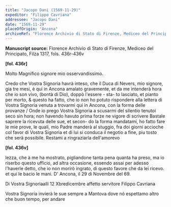 ```yaml
---
title: "Jacopo Dani (1569-11-29)"
expeditor: "Filippo Cavriana"
addressee: "Jacopo Dani"
date: "1569-11-29"
placeOfOrigin: "Ancona"
archiveRef: "Florence Archivio di Stato di Firenze, Mediceo del Principato, Filza 1317, fols. 436r-436v"
---
```


**Manuscript source:** Florence Archivio di Stato di Firenze, Mediceo del Principato, Filza 1317, fols. 436r-436v

**[fol. 436r]**

Molto Magnifico signore  mio osservandissimo.

Credo che Vostra Signoria  havrà inteso, che il Duca di Nevers, mio signore, gia tre mesi, è qui in Ancona
amalato gravemente, et da me intenderà hora 
che io son vivo, (bontà di Dio), doppò l'essere -
sta-
to lasciato, et pianto per morto, & questo ha 
fatto, che io non ho potuto rispondere alla lettera 
di Vostra Signoria  venuta a trovarmi qui in Ancona, con 
la forma delle provanze / Onde io prego Vostra Signoria  a 
scusarmi del silentio tenutoi seco sin hora; non 
havendo havuto prima forze ne vigore di scrivere 
Bastale saprere la ricevuta delle sue, et secon-
do la forma mandatami, ho fatto fare le mie 
prove, le quali, mio Padre  manderà al stuggio, fra 
doi giorni accioche col favor di Vostra Signoria  et di lui 
si conduca il negotio a fine, piu tosto che serà 
possibile. Restami a ringraziarla dell'amorevo


**[fol. 436v]**

lezza, che à me ha mostrato, pigliandone tanta pena 
quanta ha preso, ma io riserbo questo ufficio, ad 
altra occasione, essendo assai per adesso l'haverle 
detto, che io non morirò ingrato, di questo favore 
che da lei ricevo. et qui le bacio le mani. D' 
Ancona, il 29 di Novembre del 69.

Di Vostra  Signoriaalli 12 Xbredicembre
affetto servitore 
Filippo Cavriana

Vostra Signoria  invierà le sue sempre a Mantova dove nó 
espettamo altro che buon tempo, per andare



